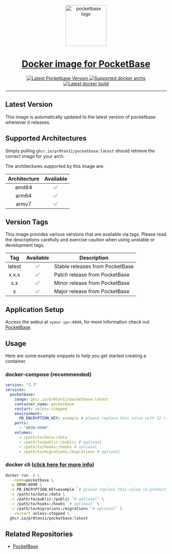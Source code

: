 <p align="center">
  <a href="https://pocketbase.io/">
    <img alt="pocketbase logo" height="128" src="https://pocketbase.io/images/logo.svg">
    <h1 align="center">Docker image for PocketBase</h1>
  </a>
</p>

<p align="center">
   <a aria-label="Latest Pocketbase Version" href="https://github.com/pocketbase/pocketbase/releases" target="_blank">
    <img alt="Latest Pocketbase Version" src="https://img.shields.io/github/v/release/pocketbase/pocketbase?color=success&display_name=tag&label=latest&logo=docker&logoColor=%23fff&sort=semver&style=flat-square">
  </a>
  <a aria-label="Supported archs" href="https://github.com/pocketbase/pocketbase/releases" target="_blank">
    <img alt="Supported docker archs" src="https://img.shields.io/badge/platform-amd64%20%7C%20arm64%20%7C%20armv7-brightgreen?style=flat-square&logo=linux&logoColor=%23fff">
  </a>
  <a aria-label="Latest docker build" href="https://github.com/pr0ton11/pocketbase-docker/pkgs/container/pocketbase" target="_blank">
    <img alt="Latest docker build" src="https://github.com/pr0ton11/pocketbase-docker/actions/workflows/build.yml/badge.svg">
  </a>
</p>

---

## Latest Version

This image is automatically updated to the latest version of pocketbase whenever it releases.

## Supported Architectures

Simply pulling `ghcr.io/pr0ton11/pocketbase:latest` should retrieve the correct image for your arch.

The architectures supported by this image are:

| Architecture | Available |
| :----: | :----: | 
| amd64 | ✅ |
| arm64 | ✅ |
| armv7| ✅|

## Version Tags

This image provides various versions that are available via tags. Please read the descriptions carefully and exercise caution when using unstable or development tags.

| Tag | Available | Description |
| :----: | :----: |--- |
| latest | ✅ | Stable releases from PocketBase |
| x.x.x | ✅ | Patch release from PocketBase |
| x.x | ✅ | Minor release from PocketBase |
| x | ✅ | Major release from PocketBase |


## Application Setup

Access the webui at `<your-ip>:8090`, for more information check out [PocketBase](https://pocketbase.io/docs/).

## Usage

Here are some example snippets to help you get started creating a container.

### docker-compose (recommended)

```yml
version: "3.7"
services:
  pocketbase:
    image: ghcr.io/pr0ton11/pocketbase:latest
    container_name: pocketbase
    restart: unless-stopped
    environment:
      PB_ENCRYPTION_KEY: example # please replace this value with 32 random characters in production
    ports:
      - "8090:8090"
    volumes:
      - /path/to/data:/data
      - /path/to/public:/public # optional
      - /path/to/hooks:/hooks # optional
      - /path/to/migrations:/migrations # optional
```

### docker cli ([click here for more info](https://docs.docker.com/engine/reference/commandline/cli/))

```bash
docker run -d \
  --name=pocketbase \
  -p 8090:8090 \
  -e PB_ENCRYPTION_KEY=example `# please replace this value in production` \
  -v /path/to/data:/data \
  -v /path/to/public:/public `# optional` \
  -v /path/to/hooks:/hooks `# optional` \
  -v /path/to/migrations:/migrations `# optional` \
  --restart unless-stopped \
  ghcr.io/pr0ton11/pocketbase:latest
```

## Related Repositories

- [PocketBase](https://github.com/pocketbase/pocketbase)
